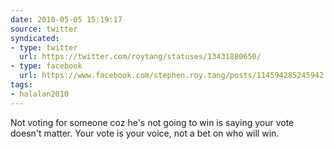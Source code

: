 ```yaml
---
date: 2010-05-05 15:19:17
source: twitter
syndicated:
- type: twitter
  url: https://twitter.com/roytang/statuses/13431880650/
- type: facebook
  url: https://www.facebook.com/stephen.roy.tang/posts/114594285245942
tags:
- halalan2010
---
```


Not voting for someone coz he's not going to win is saying your vote doesn't matter. Your vote is your voice, not a bet on who will win.